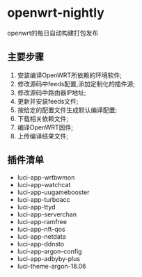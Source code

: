 # openwrt-nightly

openwrt的每日自动构建打包发布

## 主要步骤

1. 安装编译OpenWRT所依赖的环境软件;
2. 修改源码中feeds配置,添加定制化的插件源;
3. 修改源码中路由器IP地址;
4. 更新并安装feeds文件;
5. 按给定的配置文件生成默认编译配置;
6. 下载相关依赖文件;
7. 编译OpenWRT固件;
8. 上传编译结果文件;

## 插件清单

- luci-app-wrtbwmon
- luci-app-watchcat
- luci-app-uugamebooster
- luci-app-turboacc
- luci-app-ttyd
- luci-app-serverchan
- luci-app-ramfree
- luci-app-nft-qos
- luci-app-netdata
- luci-app-ddnsto
- luci-app-argon-config
- luci-app-adbyby-plus
- luci-theme-argon-18.06